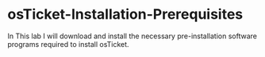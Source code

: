 # osTicket-Installation-Prerequisites
In This lab I will download and install the necessary pre-installation software programs required to install osTicket.

